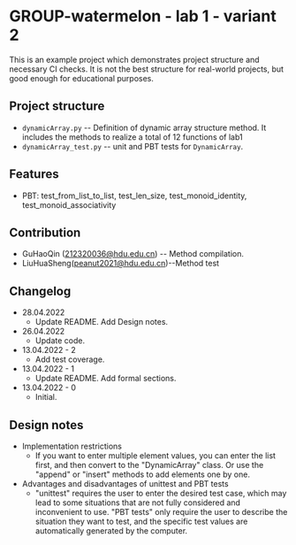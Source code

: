 
# GROUP-watermelon - lab 1 - variant 2

This is an example project which demonstrates project structure and necessary
CI checks. It is not the best structure for real-world projects, but good
enough for educational purposes.

## Project structure

- `dynamicArray.py` -- Definition of dynamic array structure method. It includes the methods to realize a total of 12 functions of lab1
- `dynamicArray_test.py` -- unit and PBT tests for `DynamicArray`.

## Features

- PBT: test_from_list_to_list, test_len_size, test_monoid_identity, test_monoid_associativity

## Contribution

- GuHaoQin (212320036@hdu.edu.cn) -- Method compilation.
- LiuHuaSheng(peanut2021@hdu.edu.cn)--Method test

## Changelog

- 28.04.2022
  - Update README. Add Design notes.
- 26.04.2022
  - Update code.
- 13.04.2022 - 2
  - Add test coverage.
- 13.04.2022 - 1
  - Update README. Add formal sections.
- 13.04.2022 - 0
  - Initial.

## Design notes

- Implementation restrictions
  - If you want to enter multiple element values, you can enter the list first, and then convert to the "DynamicArray" class. Or use the "append" or "insert" methods to add elements one by one.
- Advantages and disadvantages of unittest and PBT tests
  - "unittest" requires the user to enter the desired test case, which may lead to some situations that are not fully considered and inconvenient to use. "PBT tests" only require the user to describe the situation they want to test, and the specific test values are automatically generated by the computer.

